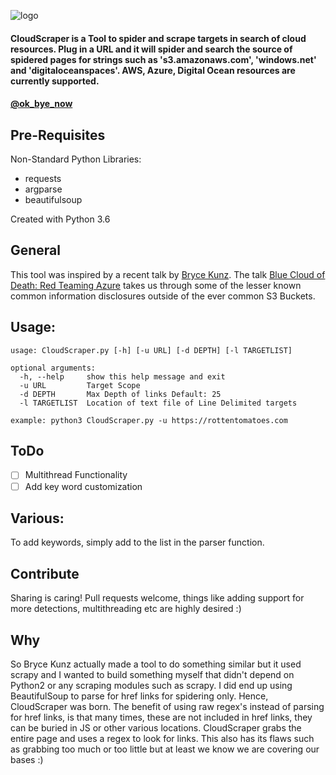 ![logo](https://github.com/jordanpotti/CloudScraper/raw/master/media/CloudScraperReadme.png)


#### CloudScraper is a Tool to spider and scrape targets in search of cloud resources. Plug in a URL and it will spider and search the source of spidered pages for strings such as 's3.amazonaws.com', 'windows.net' and 'digitaloceanspaces'. AWS, Azure, Digital Ocean resources are currently supported. 

#### [@ok_bye_now](https://twitter.com/ok_bye_now)

## Pre-Requisites
Non-Standard Python Libraries:

* requests
* argparse
* beautifulsoup

Created with Python 3.6

## General

This tool was inspired by a recent talk by [Bryce Kunz](https://twitter.com/TweekFawkes). The talk [Blue Cloud of Death: Red Teaming Azure](https://speakerdeck.com/tweekfawkes/blue-cloud-of-death-red-teaming-azure-1) takes us through some of the lesser known common information disclosures outside of the ever common S3 Buckets. 

## Usage:


    usage: CloudScraper.py [-h] [-u URL] [-d DEPTH] [-l TARGETLIST]

    optional arguments:
      -h, --help     show this help message and exit
      -u URL         Target Scope
      -d DEPTH       Max Depth of links Default: 25
      -l TARGETLIST  Location of text file of Line Delimited targets

    example: python3 CloudScraper.py -u https://rottentomatoes.com
    
## ToDo

- [ ] Multithread Functionality
- [ ] Add key word customization

## Various:

To add keywords, simply add to the list in the parser function. 

## Contribute

Sharing is caring! Pull requests welcome, things like adding support for more detections, multithreading etc are highly desired :) 

## Why

So Bryce Kunz actually made a tool to do something similar but it used scrapy and I wanted to build something myself that didn't depend on Python2 or any scraping modules such as scrapy. I did end up using BeautifulSoup to parse for href links for spidering only. Hence, CloudScraper was born. The benefit of using raw regex's instead of parsing for href links, is that many times, these are not included in href links, they can be buried in JS or other various locations. CloudScraper grabs the entire page and uses a regex to look for links. This also has its flaws such as grabbing too much or too little but at least we know we are covering our bases :) 
